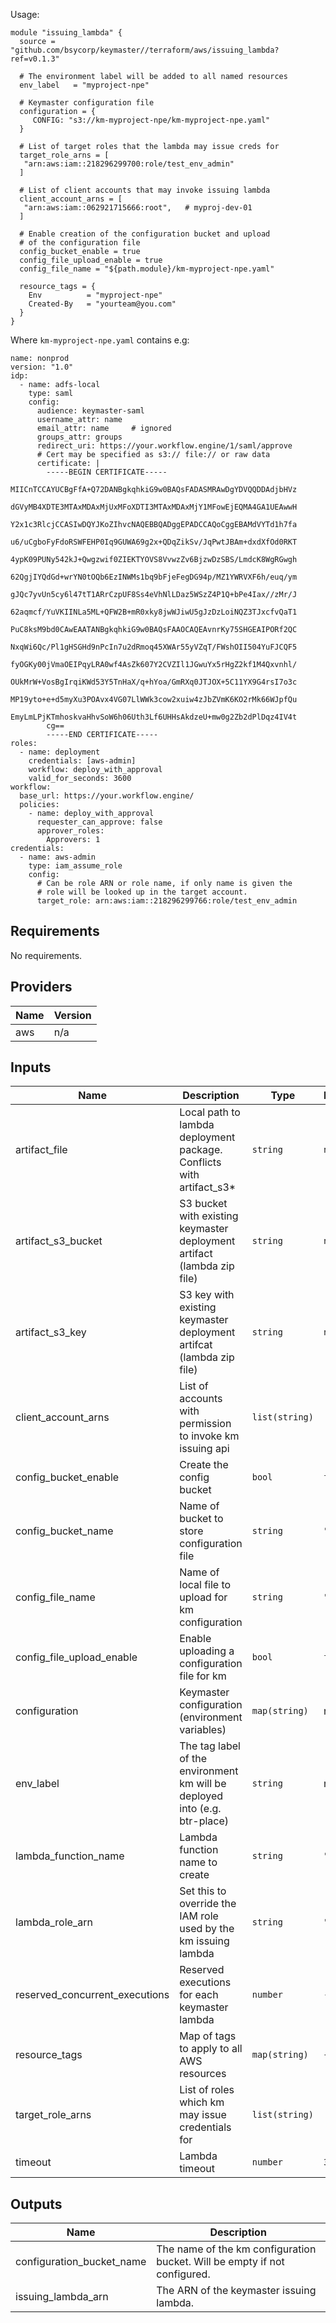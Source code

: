Usage:

```hcl
module "issuing_lambda" {
  source = "github.com/bsycorp/keymaster//terraform/aws/issuing_lambda?ref=v0.1.3"

  # The environment label will be added to all named resources
  env_label   = "myproject-npe"

  # Keymaster configuration file
  configuration = {
     CONFIG: "s3://km-myproject-npe/km-myproject-npe.yaml"
  }

  # List of target roles that the lambda may issue creds for
  target_role_arns = [
   "arn:aws:iam::218296299700:role/test_env_admin"
  ]

  # List of client accounts that may invoke issuing lambda
  client_account_arns = [
   "arn:aws:iam::062921715666:root",   # myproj-dev-01
  ]

  # Enable creation of the configuration bucket and upload
  # of the configuration file
  config_bucket_enable = true
  config_file_upload_enable = true
  config_file_name = "${path.module}/km-myproject-npe.yaml"

  resource_tags = {
    Env          = "myproject-npe"
    Created-By   = "yourteam@you.com"
  }
}
```

Where `km-myproject-npe.yaml` contains e.g:

```
name: nonprod
version: "1.0"
idp:
  - name: adfs-local
    type: saml
    config:
      audience: keymaster-saml
      username_attr: name
      email_attr: name     # ignored
      groups_attr: groups
      redirect_uri: https://your.workflow.engine/1/saml/approve
      # Cert may be specified as s3:// file:// or raw data
      certificate: |
        -----BEGIN CERTIFICATE-----
        MIICnTCCAYUCBgFfA+Q72DANBgkqhkiG9w0BAQsFADASMRAwDgYDVQQDDAdjbHVz
        dGVyMB4XDTE3MTAxMDAxMjUxMFoXDTI3MTAxMDAxMjY1MFowEjEQMA4GA1UEAwwH
        Y2x1c3RlcjCCASIwDQYJKoZIhvcNAQEBBQADggEPADCCAQoCggEBAMdVYTd1h7fa
        u6/uCgboFyFdoRSWFEHP0Iq9GUWA69g2x+QDqZikSv/JqPwtJBAm+dxdXfOd0RKT
        4ypK09PUNy542kJ+Qwgzwif0ZIEKTYOVS8VvwzZv6BjzwDzSBS/LmdcK8WgRGwgh
        62QgjIYQdGd+wrYN0tOQb6EzINWMs1bq9bFjeFegDG94p/MZ1YWRVXF6h/euq/ym
        gJQc7yvUn5cy6l47tT1ARrCzpUF8Ss4eVhNlLDaz5WSzZ4P1Q+bPe4Iax//zMr/J
        62aqmcf/YuVKIINLa5ML+QFW2B+mR0xky8jwWJiwU5gJzDzLoiNQZ3TJxcfvQaT1
        PuC8ksM9bd0CAwEAATANBgkqhkiG9w0BAQsFAAOCAQEAvnrKy75SHGEAIPORf2QC
        NxqWi6Qc/Pl1gHSGHd9nPcIn7u2dRmoq45XWAr55yVZqT/FWshOII504YuFJCQF5
        fyOGKy00jVmaOEIPqyLRA0wf4AsZk607Y2CVZIl1JGwuYx5rHgZ2kf1M4Qxvnhl/
        OUkMrW+VosBgIrqiKWd53Y5TnHaX/q+hYoa/GmRXq0JTJOX+5C11YX9G4rsI7o3c
        MP19yto+e+d5myXu3POAvx4VG07LlWWk3cow2xuiw4zJbZVmK6KO2rMk66WJpfQu
        EmyLmLPjKTmhoskvaHhvSoW6h06Uth3Lf6UHHsAkdzeU+mw0g2Zb2dPlDqz4IV4t
        cg==
        -----END CERTIFICATE-----
roles:
  - name: deployment
    credentials: [aws-admin]
    workflow: deploy_with_approval
    valid_for_seconds: 3600
workflow:
  base_url: https://your.workflow.engine/
  policies:
    - name: deploy_with_approval
      requester_can_approve: false
      approver_roles:
        Approvers: 1
credentials:
  - name: aws-admin
    type: iam_assume_role
    config:
      # Can be role ARN or role name, if only name is given the
      # role will be looked up in the target account.
      target_role: arn:aws:iam::218296299766:role/test_env_admin

```

## Requirements

No requirements.

## Providers

| Name | Version |
|------|---------|
| aws | n/a |

## Inputs

| Name | Description | Type | Default | Required |
|------|-------------|------|---------|:--------:|
| artifact\_file | Local path to lambda deployment package. Conflicts with artifact\_s3\* | `string` | `null` | no |
| artifact\_s3\_bucket | S3 bucket with existing keymaster deployment artifact (lambda zip file) | `string` | `null` | no |
| artifact\_s3\_key | S3 key with existing keymaster deployment artifcat (lambda zip file) | `string` | `null` | no |
| client\_account\_arns | List of accounts with permission to invoke km issuing api | `list(string)` | `[]` | no |
| config\_bucket\_enable | Create the config bucket | `bool` | `false` | no |
| config\_bucket\_name | Name of bucket to store configuration file | `string` | `""` | no |
| config\_file\_name | Name of local file to upload for km configuration | `string` | `""` | no |
| config\_file\_upload\_enable | Enable uploading a configuration file for km | `bool` | `false` | no |
| configuration | Keymaster configuration (environment variables) | `map(string)` | n/a | yes |
| env\_label | The tag label of the environment km will be deployed into (e.g. btr-place) | `string` | n/a | yes |
| lambda\_function\_name | Lambda function name to create | `string` | `""` | no |
| lambda\_role\_arn | Set this to override the IAM role used by the km issuing lambda | `string` | `""` | no |
| reserved\_concurrent\_executions | Reserved executions for each keymaster lambda | `number` | `-1` | no |
| resource\_tags | Map of tags to apply to all AWS resources | `map(string)` | `{}` | no |
| target\_role\_arns | List of roles which km may issue credentials for | `list(string)` | `[]` | no |
| timeout | Lambda timeout | `number` | `30` | no |

## Outputs

| Name | Description |
|------|-------------|
| configuration\_bucket\_name | The name of the km configuration bucket. Will be empty if not configured. |
| issuing\_lambda\_arn | The ARN of the keymaster issuing lambda. |

